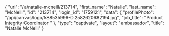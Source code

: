 {
    "url": "\/a\/natalie-mcneill\/213714",
    "first_name": "Natalie",
    "last_name": "McNeill",
    "id": "213714",
    "login_id": "1759121",
    "data": {
        "profilePhoto": "\/api\/canvas\/logo\/588535996-0.2582620682194.jpg",
        "job_title": "Product Integrity Coordinator "
    },
    "type": "captivate",
    "layout": "ambassador",
    "title": "Natalie McNeill"
}